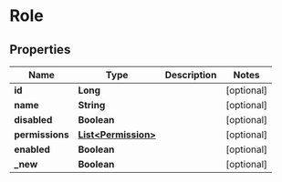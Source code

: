
# Role

## Properties
Name | Type | Description | Notes
------------ | ------------- | ------------- | -------------
**id** | **Long** |  |  [optional]
**name** | **String** |  |  [optional]
**disabled** | **Boolean** |  |  [optional]
**permissions** | [**List&lt;Permission&gt;**](Permission.md) |  |  [optional]
**enabled** | **Boolean** |  |  [optional]
**_new** | **Boolean** |  |  [optional]



